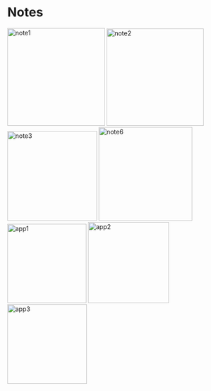 # Notes
<img width="221" alt="note1" src="https://user-images.githubusercontent.com/105084125/221378996-e136d8d3-a6c8-497f-a50c-8414b90a8aaf.png">
<img width="220" alt="note2" src="https://user-images.githubusercontent.com/105084125/221379000-6077918f-fd51-4295-ac72-eec44a8386eb.png">
<img width="203" alt="note3" src="https://user-images.githubusercontent.com/105084125/221379004-6cc18f5e-d080-4b22-a739-271fba68829e.png">
<img width="212" alt="note6" src="https://user-images.githubusercontent.com/105084125/221379045-eaa737fe-4cd1-445f-ba0a-5bbaf17b7e25.png">
<img width="179" alt="app1" src="https://user-images.githubusercontent.com/105084125/221945940-058d7322-2134-4216-8108-a5d633fafb72.png">
<img width="183" alt="app2" src="https://user-images.githubusercontent.com/105084125/221945980-af60b5e1-5363-4ede-b8d1-7b8a33207dea.png">
<img width="180" alt="app3" src="https://user-images.githubusercontent.com/105084125/221945982-6910aef9-a75a-4af2-852a-2265d0371df1.png">
